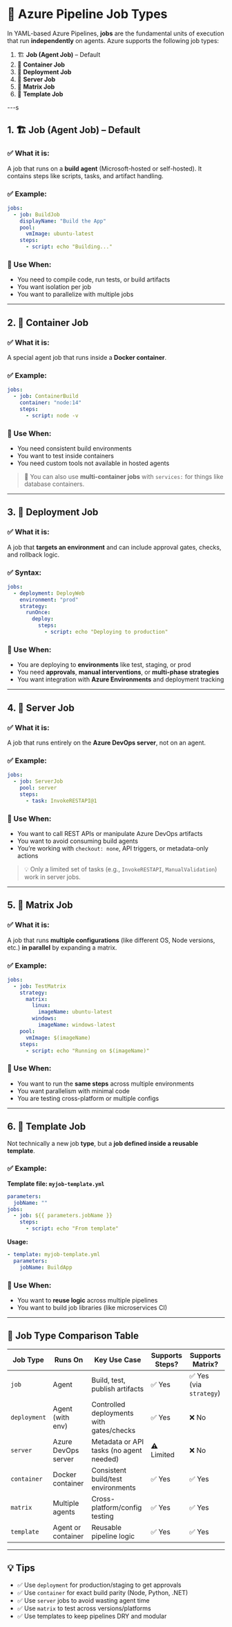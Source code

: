 # 💼 Azure Pipeline Job Types

In YAML-based Azure Pipelines, **jobs** are the fundamental units of execution that run **independently** on agents. Azure supports the following job types:

1. 🏗️ **Job (Agent Job)** – Default
2. 🐬 **Container Job**
3. 🚀 **Deployment Job**
4. 🔗 **Server Job**
5. 🧪 **Matrix Job**
6. 🧱 **Template Job**

---s

## 1. 🏗️ **Job (Agent Job)** – Default

### ✅ What it is:

A job that runs on a **build agent** (Microsoft-hosted or self-hosted). It contains steps like scripts, tasks, and artifact handling.

### ✅ Example:

```yaml
jobs:
  - job: BuildJob
    displayName: "Build the App"
    pool:
      vmImage: ubuntu-latest
    steps:
      - script: echo "Building..."
```

### 🔹 Use When:

- You need to compile code, run tests, or build artifacts
- You want isolation per job
- You want to parallelize with multiple jobs

---

## 2. 🐬 **Container Job**

### ✅ What it is:

A special agent job that runs inside a **Docker container**.

### ✅ Example:

```yaml
jobs:
  - job: ContainerBuild
    container: "node:14"
    steps:
      - script: node -v
```

### 🔹 Use When:

- You need consistent build environments
- You want to test inside containers
- You need custom tools not available in hosted agents

> 🔄 You can also use **multi-container jobs** with `services:` for things like database containers.

---

## 3. 🚀 **Deployment Job**

### ✅ What it is:

A job that **targets an environment** and can include approval gates, checks, and rollback logic.

### ✅ Syntax:

```yaml
jobs:
  - deployment: DeployWeb
    environment: "prod"
    strategy:
      runOnce:
        deploy:
          steps:
            - script: echo "Deploying to production"
```

### 🔹 Use When:

- You are deploying to **environments** like test, staging, or prod
- You need **approvals**, **manual interventions**, or **multi-phase strategies**
- You want integration with **Azure Environments** and deployment tracking

---

## 4. 🔗 **Server Job**

### ✅ What it is:

A job that runs entirely on the **Azure DevOps server**, not on an agent.

### ✅ Example:

```yaml
jobs:
  - job: ServerJob
    pool: server
    steps:
      - task: InvokeRESTAPI@1
```

### 🔹 Use When:

- You want to call REST APIs or manipulate Azure DevOps artifacts
- You want to avoid consuming build agents
- You’re working with `checkout: none`, API triggers, or metadata-only actions

> 💡 Only a limited set of tasks (e.g., `InvokeRESTAPI`, `ManualValidation`) work in server jobs.

---

## 5. 🧪 **Matrix Job**

### ✅ What it is:

A job that runs **multiple configurations** (like different OS, Node versions, etc.) **in parallel** by expanding a matrix.

### ✅ Example:

```yaml
jobs:
  - job: TestMatrix
    strategy:
      matrix:
        linux:
          imageName: ubuntu-latest
        windows:
          imageName: windows-latest
    pool:
      vmImage: $(imageName)
    steps:
      - script: echo "Running on $(imageName)"
```

### 🔹 Use When:

- You want to run the **same steps** across multiple environments
- You want parallelism with minimal code
- You are testing cross-platform or multiple configs

---

## 6. 🧱 **Template Job**

Not technically a new job **type**, but a **job defined inside a reusable template**.

### ✅ Example:

**Template file: `myjob-template.yml`**

```yaml
parameters:
  jobName: ""
jobs:
  - job: ${{ parameters.jobName }}
    steps:
      - script: echo "From template"
```

**Usage:**

```yaml
- template: myjob-template.yml
  parameters:
    jobName: BuildApp
```

### 🔹 Use When:

- You want to **reuse logic** across multiple pipelines
- You want to build job libraries (like microservices CI)

---

## 🧭 Job Type Comparison Table

| Job Type     | Runs On             | Key Use Case                             | Supports Steps? | Supports Matrix?        |
| ------------ | ------------------- | ---------------------------------------- | --------------- | ----------------------- |
| `job`        | Agent               | Build, test, publish artifacts           | ✅ Yes          | ✅ Yes (via `strategy`) |
| `deployment` | Agent (with env)    | Controlled deployments with gates/checks | ✅ Yes          | ❌ No                   |
| `server`     | Azure DevOps server | Metadata or API tasks (no agent needed)  | ⚠️ Limited      | ❌ No                   |
| `container`  | Docker container    | Consistent build/test environments       | ✅ Yes          | ✅ Yes                  |
| `matrix`     | Multiple agents     | Cross-platform/config testing            | ✅ Yes          | ✅ Yes                  |
| `template`   | Agent or container  | Reusable pipeline logic                  | ✅ Yes          | ✅ Yes                  |

---

## 💡 Tips

- ✅ Use `deployment` for production/staging to get approvals
- ✅ Use `container` for exact build parity (Node, Python, .NET)
- ✅ Use `server` jobs to avoid wasting agent time
- ✅ Use `matrix` to test across versions/platforms
- ✅ Use templates to keep pipelines DRY and modular

